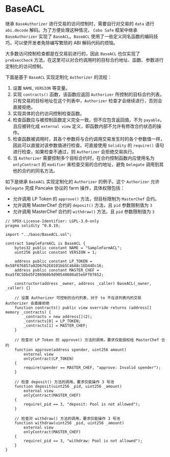 # BaseACL

继承 `BaseAuthorizer` 进行交易的访问控制时，需要自行对交易的 `data` 进行 `abi.decode` 解码。为了方便处理这种情况， `Cobo Safe` 框架中继承 `BaseAuthorizer` 实现了 `BaseACL`。`BaseACL` 使用了一些定义同名函数的编码技巧，可以使开发者免除编写繁琐的 ABI 解码代码的烦恼。

大多数访问控制检查都是在交易前进行的，因此 `BaseACL` 也仅实现了 `preExecCheck` 方法，在这里可以对合约调用时的目标合约地址、函数、参数进行定制化的访问控制。

下面是基于 `BaseACL` 实现定制化 `Authorizer` 的流程：
1. 设置 `NAME`, `VERSION` 等变量。
2. 实现 `contracts()` 函数，该函数应返回 `Authorizer` 所控制的目标合约列表。只有交易的目标地址在这个列表中，`Authorizer` 检查才会继续进行，否则会直接拒绝。
3. 实现具体的合约访问控制检查函数。
  1. 检查函数应与被控制函数定义完全一致，但不应包含返回值，不为 `payable`，且应被转化成 `external view` 定义，即函数内部不允许有修改合约状态的操作。
  2. 检查函数被调用时，其各个参数将与合约调用交易发生时的各个参数值一样，因此可以直接对该参数值进行检查。可直接使用 `Solidity` 的 `require()` 语句进行检查，如果检查不通过，则 `Authorizer` 会拒绝交易执行。
  3. 当 `Authorizer` 需要控制多个目标合约时，在合约控制函数内应使用名为`onlyContract` 的 `modifier` 来检查交易的合约地址，避免 `Delegate` 调用到其他的合约的同名方法。

如下是继承 `BaseACL` 实现定制化的 `Authorizer` 的例子。这个 `Authorizer` 允许 `Delegate` 完成 Pancake 协议的 farm 操作，具体权限包括：
- 允许调用 LP Token 的 `approve()` 方法，但目标限制为 `MasterChef` 合约。
- 允许调用 MasterChef 合约的 `deposit()` 方法，且 `pid` 参数限制值为 `3`
- 允许调用 MasterChef 合约的 `withdraw()` 方法，且 `pid` 参数限制值为 `3`


```
// SPDX-License-Identifier: LGPL-3.0-only
pragma solidity ^0.8.19;

import "../base/BaseACL.sol";

contract SampleFarmACL is BaseACL {
    bytes32 public constant NAME = "SampleFarmACL";
    uint256 public constant VERSION = 1;

    address public constant LP_TOKEN = 0x58F876857a02D6762E0101bb5C46A8c1ED44Dc16;
    address public constant MASTER_CHEF = 0xa5f8C5Dbd5F286960b9d90548680aE5ebFf07652;

    constructor(address _owner, address _caller) BaseACL(_owner, _caller) {}

    // 设置 Authorizer 可控制的合约列表，对于 to 不在该列表内的交易 Authorizer 会直接拒绝
    function contracts() public view override returns (address[] memory _contracts) {
        _contracts = new address[](2);
        _contracts[0] = LP_TOKEN;
        _contracts[1] = MASTER_CHEF;
    }

    // 检查对 LP Token 的 approve() 方法的调用，要求仅能授权给 MasterChef 合约
    function approve(address spender, uint256 amount) 
        external view 
        onlyContract(LP_TOKEN)
    {
        require(spender == MASTER_CHEF, "approve: Invalid spender");
    }

    // 检查 deposit() 方法的调用，要求仅能操作 3 号池
    function deposit(uint256 _pid, uint256 _amount) 
        external view 
        onlyContract(MASTER_CHEF)
    {
        require(_pid == 3, "deposit: Pool is not allowed");
    }

    // 检查对 withdraw() 方法的调用，要求仅能操作 3 号池
    function withdraw(uint256 _pid, uint256 _amount) 
        external view 
        onlyContract(MASTER_CHEF)
    {
        require(_pid == 3, "withdraw: Pool is not allowed");
    }
}
```